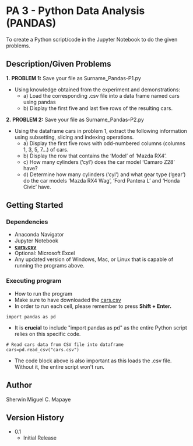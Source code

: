 # PA 3 - Python Data Analysis (PANDAS)

To create a Python script/code in the Jupyter Notebook to do the given problems.

## Description/Given Problems

**1.** **PROBLEM 1:** Save your file as Surname_Pandas-P1.py
- Using knowledge obtained from the experiment and demonstrations:
     - a) Load the corresponding .csv file into a data frame named cars using pandas
     - b) Display the first five and last five rows of the resulting cars.

**2.** **PROBLEM 2:** Save your file as Surname_Pandas-P2.py
- Using the dataframe cars in problem 1, extract the following information using subsetting, slicing and indexing operations.
     - a) Display the first five rows with odd-numbered columns (columns 1, 3, 5, 7…) of cars.
     - b) Display the row that contains the ‘Model’ of ‘Mazda RX4’.
     - c) How many cylinders (‘cyl’) does the car model ‘Camaro Z28’ have?
     - d) Determine how many cylinders (‘cyl’) and what gear type (‘gear’) do the car models ‘Mazda RX4 Wag’, ‘Ford Pantera L’ and ‘Honda Civic’ have.

## Getting Started

### Dependencies

* Anaconda Navigator
* Jupyter Notebook
* __**[cars.csv](http://bit.ly/Cars_file)**__
* Optional: Microsoft Excel
* Any updated version of Windows, Mac, or Linux that is capable of running the programs above.

### Executing program

* How to run the program
* Make sure to have downloaded the [cars.csv](#Dependencies)
* In order to run each cell, please remember to press **Shift + Enter.**
```
import pandas as pd
```
* It is __crucial__ to include "import pandas as pd" as the entire Python script relies on this specific code.
```
# Read cars data from CSV file into dataframe
cars=pd.read_csv("cars.csv")
```
* The code block above is also important as this loads the .csv file. Without it, the entire script won't run.

## Author

Sherwin Miguel C. Mapaye

## Version History
* 0.1
    * Initial Release
